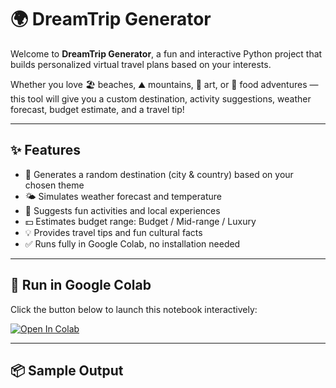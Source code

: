 # 🌍 DreamTrip Generator

Welcome to **DreamTrip Generator**, a fun and interactive Python project that builds personalized virtual travel plans based on your interests.

Whether you love 🏖️ beaches, ⛰️ mountains, 🎨 art, or 🍜 food adventures — this tool will give you a custom destination, activity suggestions, weather forecast, budget estimate, and a travel tip!

---

## ✨ Features

- 🎯 Generates a random destination (city & country) based on your chosen theme
- 🌤️ Simulates weather forecast and temperature
- 🧳 Suggests fun activities and local experiences
- 💵 Estimates budget range: Budget / Mid-range / Luxury
- 💡 Provides travel tips and fun cultural facts
- ✅ Runs fully in Google Colab, no installation needed

---

## 🚀 Run in Google Colab

Click the button below to launch this notebook interactively:

[![Open In Colab](https://colab.research.google.com/assets/colab-badge.svg)](https://colab.research.google.com/github/muakabaka/travel-generator/blob/main/travel_generator.ipynb)


---

## 📦 Sample Output

